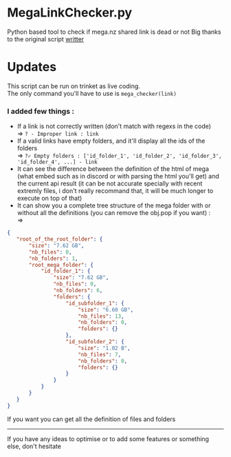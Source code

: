 # MegaLinkChecker.py
Python based tool to check if mega.nz shared link is dead or not
Big thanks to the original script [writter](https://github.com/snoofox/MegaLinkChecker.py)

# Updates
This script can be run on trinket as live coding.\
The only command you'll have to use is `mega_checker(link)` 

###  I added few things : 
 - If a link is not correctly written (don't match with regexs in the code)\
 => `? - Improper link : link`
 - If a valid links have empty folders, and it'll display all the ids of the folders\
 => `?✓ Empty folders : ['id_folder_1', 'id_folder_2', 'id_folder_3', 'id_folder_4', ...] - link`
 - It can see the difference between the definition of the html of mega (what embed such as in discord or with parsing the html you'll get) and the current api result (it can be not accurate specially with recent extremly files, i don't really recommand that, it will be much longer to execute on top of that)
 - It can show you a complete tree structure of the mega folder with or without all the definitions (you can remove the obj.pop if you want) :\
 =>
 ```json
 {
    "root_of_the_root_folder": {
        "size": "7.62 GB",
        "nb_files": 0,
        "nb_folders": 1,
        "root_mega_folder": {
            "id_folder_1": {
                "size": "7.62 GB",
                "nb_files": 0,
                "nb_folders": 6,
                "folders": {
                    "id_subfolder_1": {
                        "size": "6.60 GB",
                        "nb_files": 13,
                        "nb_folders": 0,
                        "folders": {}
                    },
                    "id_subfolder_2": {
                        "size": "1.02 B",
                        "nb_files": 7,
                        "nb_folders": 0,
                        "folders": {}
                    }
                }
            }
        }
    }
}
 ```
 If you want you can get all the definition of files and folders

---
If you have any ideas to optimise or to add some features or something else, don't hesitate